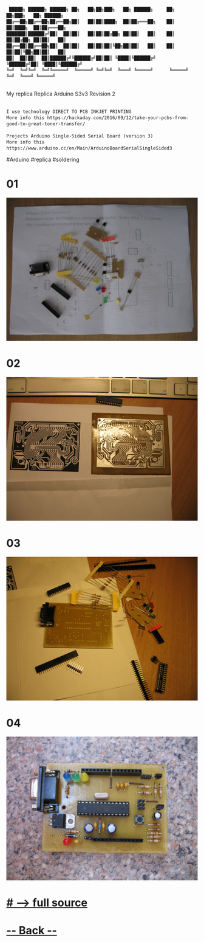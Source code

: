 ```
 █████╗ ██████╗ ██████╗ ██╗   ██╗██╗███╗   ██╗ ██████╗     ██╗   ██╗███╗   ██╗ ██████╗ 
██╔══██╗██╔══██╗██╔══██╗██║   ██║██║████╗  ██║██╔═══██╗    ██║   ██║████╗  ██║██╔═══██╗
███████║██████╔╝██║  ██║██║   ██║██║██╔██╗ ██║██║   ██║    ██║   ██║██╔██╗ ██║██║   ██║
██╔══██║██╔══██╗██║  ██║██║   ██║██║██║╚██╗██║██║   ██║    ██║   ██║██║╚██╗██║██║   ██║
██║  ██║██║  ██║██████╔╝╚██████╔╝██║██║ ╚████║╚██████╔╝    ╚██████╔╝██║ ╚████║╚██████╔╝
╚═╝  ╚═╝╚═╝  ╚═╝╚═════╝  ╚═════╝ ╚═╝╚═╝  ╚═══╝ ╚═════╝      ╚═════╝ ╚═╝  ╚═══╝ ╚═════╝ 
                                                    
```

My replica Replica Arduino S3v3 Revision 2

```

I use technology DIRECT TO PCB INKJET PRINTING
More info this https://hackaday.com/2016/09/12/take-your-pcbs-from-good-to-great-toner-transfer/

Projects Arduino Single-Sided Serial Board (version 3)
More info this https://www.arduino.cc/en/Main/ArduinoBoardSerialSingleSided3

```

#Arduino #replica #soldering


# 01

<img src="https://raw.githubusercontent.com/dotignore/Raspberry/master/differents_things/projects/06_Arduino/684763.png" alt ="" data-canonical-src="" width="700" />

# 02

<img src="https://raw.githubusercontent.com/dotignore/Raspberry/master/differents_things/projects/06_Arduino/IMG_0004.JPG" alt ="" data-canonical-src="" width="700" />

# 03

<img src="https://raw.githubusercontent.com/dotignore/Raspberry/master/differents_things/projects/06_Arduino/IMG_0005.JPG" alt ="" data-canonical-src="" width="700" />

# 04

<img src="https://raw.githubusercontent.com/dotignore/Raspberry/master/differents_things/projects/06_Arduino/IMG_0003.JPG" alt ="" data-canonical-src="" width="700" />

[<h1 id="custom-id"># --> full source </h1>](https://github.com/dotignore/Raspberry/tree/master/differents_things/projects/06_Arduino)

[<h1 id="custom-id"> -- Back --</h1>](https://github.com/dotignore/Raspberry/tree/master/differents_things/README.md)

<!-- =-=-=-=-=-=-=-=-=-=-=-=-=-=-=-=-=-=-=-=-=-=-=-=-=-=-=-=-=-=-=-=-=-=-=-=-=-=-=-= -->
